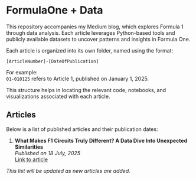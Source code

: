 # FormulaOne + Data

This repository accompanies my Medium blog, which explores Formula 1 through data analysis. Each article leverages Python-based tools and publicly available datasets to uncover patterns and insights in Formula One.

Each article is organized into its own folder, named using the format:

`[ArticleNumber]-[DateOfPublication]`

For example:  
`01-010125` refers to Article 1, published on January 1, 2025.

This structure helps in locating the relevant code, notebooks, and visualizations associated with each article.

## Articles

Below is a list of published articles and their publication dates:

1. **What Makes F1 Circuits Truly Different? A Data Dive Into Unexpected Similarities**  
   *Published on 18 July, 2025*  
   [Link to article](#)

*This list will be updated as new articles are added.*
